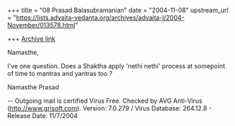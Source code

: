 +++
title = "08 Prasad Balasubramanian"
date = "2004-11-08"
upstream_url = "https://lists.advaita-vedanta.org/archives/advaita-l/2004-November/013578.html"

+++
[Archive link](https://lists.advaita-vedanta.org/archives/advaita-l/2004-November/013578.html)

Namasthe,

   I've one question. Does a Shaktha apply 'nethi nethi' process
at somepoint of time to mantras and yantras too ?

Namasthe
Prasad 

-- 
Outgoing mail is certified Virus Free.
Checked by AVG Anti-Virus (http://www.grisoft.com).
Version: 7.0.279 / Virus Database: 264.12.8 - Release Date: 11/7/2004



